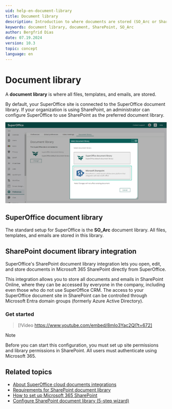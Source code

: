 ```yaml
---
uid: help-en-document-library
title: Document library
description: Introduction to where documents are stored (SO_Arc or SharePoint).
keywords: document library, document, SharePoint, SO_Arc
author: Bergfrid Dias
date: 07.19.2024
version: 10.3
topic: concept
language: en
---
```


# Document library

A **document library** is where all files, templates, and emails, are stored.

By default, your SuperOffice site is connected to the SuperOffice document library. If your organization is using SharePoint, an administrator can configure SuperOffice to use SharePoint as the preferred document library.

![On Preferences in Settings and maintenance you find the Document library where you can set up the SharePoint integration -screenshot][img1]

## SuperOffice document library

The standard setup for SuperOffice is the **SO_Arc** document library. All files, templates, and emails are stored in this library.

## SharePoint document library integration

SuperOffice's SharePoint document library integration lets you open, edit, and store documents in Microsoft 365 SharePoint directly from SuperOffice.

This integration allows you to store all documents and emails in SharePoint Online, where they can be accessed by everyone in the company, including even those who do not use SuperOffice CRM. The access to your SuperOffice document site in SharePoint can be controlled through Microsoft Entra domain groups (formerly Azure Active Directory).

### Get started

<!-- markdownlint-disable-next-line MD034 DOCSMD007 -->
> [!Video https://www.youtube.com/embed/8mIo3Yac2QI?t=672]

<!-- markdownlint-disable-next-line MD028 -->
> [!NOTE]
> Before you can start this configuration, you must set up site permissions and library permissions in SharePoint. All users must authenticate using Microsoft 365.

## Related topics

* [About SuperOffice cloud documents integrations][2]
* [Requirements for SharePoint document library][3]
* [How to set up Microsoft 365 SharePoint][4]
* [Configure SharePoint document library (5-step wizard)][5]

<!-- Referenced links -->
[2]: https://docs.superoffice.com/en/document/cloud/overview.html
[3]: https://docs.superoffice.com/en/document/cloud/sharepoint-documents/requirements.html
[4]: https://docs.superoffice.com/en/document/cloud/sharepoint-documents/set-up.html
[5]: https://docs.superoffice.com/en/document/cloud/sharepoint-documents/configure-superoffice.html

<!-- Referenced images -->
[img1]: ../../../../media/loc/en/document/admin-preferences-documentlibrary.png
